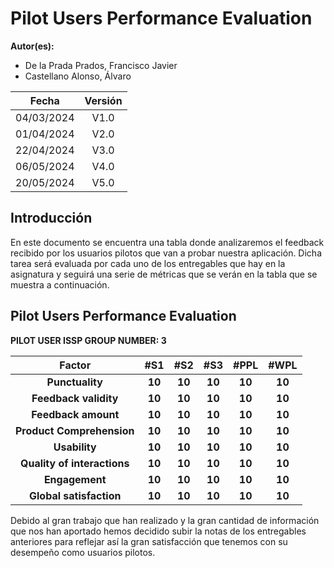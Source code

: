 ﻿# Pilot Users Performance Evaluation

**Autor(es):**
- De la Prada Prados, Francisco Javier
- Castellano Alonso, Álvaro

|**Fecha** |**Versión** |
| :-: | :-: |
|04/03/2024|V1.0|
|01/04/2024|V2.0|
|22/04/2024|V3.0|
|06/05/2024|V4.0|
|20/05/2024|V5.0|



## Introducción

En este documento se encuentra una tabla donde analizaremos el feedback recibido por los usuarios pilotos que van a probar nuestra aplicación. Dicha tarea será evaluada por cada uno de los entregables que hay en la asignatura y seguirá una serie de métricas que se verán en la tabla que se muestra a continuación.

## Pilot Users Performance Evaluation

**PILOT USER ISSP GROUP NUMBER: 3**

|**Factor**|**#S1**|**#S2**|**#S3**|**#PPL**|**#WPL**|
| :-: | :-: | :-: | :-: | :-: | :-: |
|**Punctuality**|**10**|**10**|**10**|**10**|**10**|
|**Feedback validity**|**10**|**10**|**10**|**10**|**10**|
|**Feedback amount**|**10**|**10**|**10**|**10**|**10**|
|**Product Comprehension**|**10**|**10**|**10**|**10**|**10**|
|**Usability**|**10**|**10**|**10**|**10**|**10**|
|**Quality of interactions**|**10**|**10**|**10**|**10**|**10**|
|**Engagement**|**10**|**10**|**10**|**10**|**10**|
|**Global satisfaction**|**10**|**10**|**10**|**10**|**10**|

Debido al gran trabajo que han realizado y la gran cantidad de información que nos han aportado hemos decidido subir la notas de los entregables anteriores para reflejar así la gran satisfacción que tenemos con su desempeño como usuarios pilotos.




